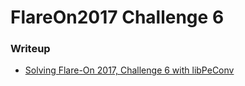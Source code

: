 # FlareOn2017 Challenge 6

### Writeup

+   [Solving Flare-On 2017, Challenge 6 with libPeConv](https://hshrzd.wordpress.com/2017/12/01/hook-the-planet-solving-flareon4-challenge6-with-libpeconv/)
